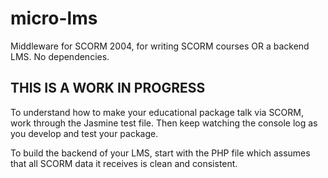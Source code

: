 # micro-lms
Middleware for SCORM 2004, for writing SCORM courses OR a backend LMS. No dependencies.

## THIS IS A WORK IN PROGRESS


To understand how to make your educational package talk via SCORM, work through
the Jasmine test file.  Then keep watching the console log as you develop and 
test your package.

To build the backend of your LMS, start with the PHP file which assumes that all SCORM
data it receives is clean and consistent. 



